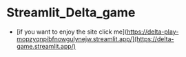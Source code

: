 # Streamlit_Delta_game
- [if you want to enjoy the site click me](https://delta-play-mopzyqnpibfnowgulynejw.streamlit.app/](https://delta-game.streamlit.app/)

